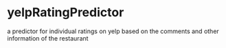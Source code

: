 # yelpRatingPredictor
a predictor for individual ratings on yelp based on the comments and other information of the restaurant
